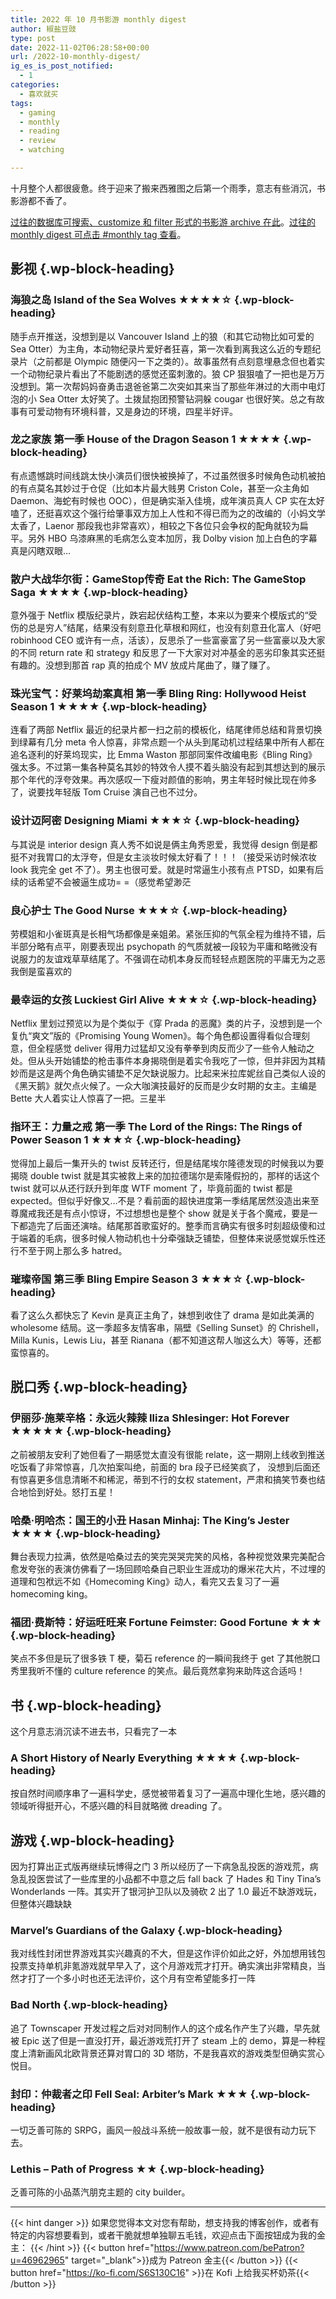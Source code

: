 ```yaml
---
title: 2022 年 10 月书影游 monthly digest
author: 椒盐豆豉
type: post
date: 2022-11-02T06:28:58+00:00
url: /2022-10-monthly-digest/
ig_es_is_post_notified:
  - 1
categories:
  - 喜欢就买
tags:
  - gaming
  - monthly
  - reading
  - review
  - watching

---
```


十月整个人都很疲惫。终于迎来了搬来西雅图之后第一个雨季，意志有些消沉，书影游都不香了。

[过往的数据库可搜索、customize 和 filter 形式的书影游 archive 在此](https://www.notion.so/2485c762efe040b988531aaa3e45ad25)。[过往的 monthly digest 可点击 #monthly tag 查看](https://blog.douchi.space/tag/monthly/)。

<!--more-->

## <span class="ez-toc-section" id="%E5%BD%B1%E8%A7%86"></span>影视<span class="ez-toc-section-end"></span> {.wp-block-heading}

### <span class="ez-toc-section" id="%E6%B5%B7%E7%8B%BC%E4%B9%8B%E5%B2%9B_Island_of_the_Sea_Wolves_%E2%98%85%E2%98%85%E2%98%85%E2%98%85%E2%98%86"></span>海狼之岛 Island of the Sea Wolves ★★★★☆<span class="ez-toc-section-end"></span> {.wp-block-heading}

随手点开推送，没想到是以 Vancouver Island 上的狼（和其它动物比如可爱的 Sea Otter）为主角，本动物纪录片爱好者狂喜，第一次看到离我这么近的专题纪录片（之前都是 Olympic 随便闪一下之类的）。故事虽然有点刻意埋悬念但也着实一个动物纪录片看出了不能剧透的感觉还蛮刺激的。狼 CP 狠狠嗑了一把也是万万没想到。第一次帮妈妈奋勇击退爸爸第二次突如其来当了那些年淋过的大雨中电灯泡的小 Sea Otter 太好笑了。土拨鼠抱团预警钻洞躲 cougar 也很好笑。总之有故事有可爱动物有环境科普，又是身边的环境，四星半好评。

### <span class="ez-toc-section" id="%E9%BE%99%E4%B9%8B%E5%AE%B6%E6%97%8F_%E7%AC%AC%E4%B8%80%E5%AD%A3_House_of_the_Dragon_Season_1_%E2%98%85%E2%98%85%E2%98%85%E2%98%85"></span>龙之家族 第一季 House of the Dragon Season 1 ★★★★<span class="ez-toc-section-end"></span> {.wp-block-heading}

有点遗憾跳时间线跳太快小演员们很快被换掉了，不过虽然很多时候角色动机被拍的有点莫名其妙过于仓促（比如本片最大贱男 Criston Cole，甚至一众主角如 Daemon、海蛇有时候也 OOC），但是确实渐入佳境，成年演员真人 CP 实在太好嗑了，还挺喜欢这个强行给肇事双方加上人性和不得已而为之的改编的（小妈文学太香了，Laenor 那段我也非常喜欢），相较之下各位只会争权的配角就较为扁平。另外 HBO 乌漆麻黑的毛病怎么变本加厉，我 Dolby vision 加上白色的字幕真是闪瞎双眼…

### <span class="ez-toc-section" id="%E6%95%A3%E6%88%B7%E5%A4%A7%E6%88%98%E5%8D%8E%E5%B0%94%E8%A1%97%EF%BC%9AGameStop%E4%BC%A0%E5%A5%87_Eat_the_Rich_The_GameStop_Saga_%E2%98%85%E2%98%85%E2%98%85%E2%98%85"></span>散户大战华尔街：GameStop传奇 Eat the Rich: The GameStop Saga ★★★★<span class="ez-toc-section-end"></span> {.wp-block-heading}

意外强于 Netflix 模版纪录片，跌宕起伏结构工整，本来以为要来个模版式的“受伤的总是穷人”结尾，结果没有刻意丑化草根和网红，也没有刻意丑化富人（好吧 robinhood CEO 或许有一点，活该），反思杀了一些富豪富了另一些富豪以及大家的不同 return rate 和 strategy 和反思了一下大家对对冲基金的恶劣印象其实还挺有趣的。没想到那首 rap 真的拍成个 MV 放成片尾曲了，赚了赚了。

### <span class="ez-toc-section" id="%E7%8F%A0%E5%85%89%E5%AE%9D%E6%B0%94%EF%BC%9A%E5%A5%BD%E8%8E%B1%E5%9D%9E%E5%8A%AB%E6%A1%88%E7%9C%9F%E7%9B%B8_%E7%AC%AC%E4%B8%80%E5%AD%A3_Bling_Ring_Hollywood_Heist_Season_1_%E2%98%85%E2%98%85%E2%98%85%E2%98%85"></span>珠光宝气：好莱坞劫案真相 第一季 Bling Ring: Hollywood Heist Season 1 ★★★★<span class="ez-toc-section-end"></span> {.wp-block-heading}

连看了两部 Netflix 最近的纪录片都一扫之前的模板化，结尾律师总结和背景切换到绿幕有几分 meta 令人惊喜，非常点题一个从头到尾动机过程结果中所有人都在追名逐利的好莱坞现实，比 Emma Waston 那部同案件改编电影《Bling Ring》强太多。不过第一集各种莫名其妙的特效令人摸不着头脑没有起到其想达到的展示那个年代的浮夸效果。再次感叹一下瘦对颜值的影响，男主年轻时候比现在帅多了，说要找年轻版 Tom Cruise 演自己也不过分。

### <span class="ez-toc-section" id="%E8%AE%BE%E8%AE%A1%E8%BF%88%E9%98%BF%E5%AF%86_Designing_Miami_%E2%98%85%E2%98%85%E2%98%85%E2%98%86"></span>设计迈阿密 Designing Miami ★★★☆<span class="ez-toc-section-end"></span> {.wp-block-heading}

与其说是 interior design 真人秀不如说是俩主角秀恩爱，我觉得 design 倒是都挺不对我胃口的太浮夸，但是女主淡妆时候太好看了！！！（接受采访时候浓妆 look 我完全 get 不了）。男主也很可爱。就是时常逼生小孩有点 PTSD，如果有后续的话希望不会被逼生成功= =（感觉希望渺茫

### <span class="ez-toc-section" id="%E8%89%AF%E5%BF%83%E6%8A%A4%E5%A3%AB_The_Good_Nurse_%E2%98%85%E2%98%85%E2%98%85%E2%98%86"></span>良心护士 The Good Nurse ★★★☆<span class="ez-toc-section-end"></span> {.wp-block-heading}

劳模姐和小雀斑真是长相气场都像是亲姐弟。紧张压抑的气氛全程为维持不错，后半部分略有点平，刚要表现出 psychopath 的气质就被一段较为平庸和略微没有说服力的友谊戏草草结尾了。不强调在动机本身反而轻轻点题医院的平庸无为之恶我倒是蛮喜欢的

### <span class="ez-toc-section" id="%E6%9C%80%E5%B9%B8%E8%BF%90%E7%9A%84%E5%A5%B3%E5%AD%A9_Luckiest_Girl_Alive_%E2%98%85%E2%98%85%E2%98%85%E2%98%86"></span>最幸运的女孩 Luckiest Girl Alive ★★★☆<span class="ez-toc-section-end"></span> {.wp-block-heading}

Netflix 里划过预览以为是个类似于《穿 Prada 的恶魔》类的片子，没想到是一个复仇“爽文”版的《Promising Young Women》。每个角色都设置得看似合理刻意，但全程感觉 deliver 得用力过猛却又没有拳拳到肉反而少了一些令人触动之处。但从头开始铺垫的枪击事件本身揭晓倒是着实令我吃了一惊，但并非因为其精妙而是这是两个角色确实铺垫不足欠缺说服力。比起来米拉库妮丝自己类似人设的《黑天鹅》就欠点火候了。一众大咖演技最好的反而是少女时期的女主。主编是 Bette 大人着实让人惊喜了一把。三星半

### <span class="ez-toc-section" id="%E6%8C%87%E7%8E%AF%E7%8E%8B%EF%BC%9A%E5%8A%9B%E9%87%8F%E4%B9%8B%E6%88%92_%E7%AC%AC%E4%B8%80%E5%AD%A3_The_Lord_of_the_Rings_The_Rings_of_Power_Season_1_%E2%98%85%E2%98%85%E2%98%85%E2%98%86"></span>指环王：力量之戒 第一季 The Lord of the Rings: The Rings of Power Season 1 ★★★☆<span class="ez-toc-section-end"></span> {.wp-block-heading}

觉得加上最后一集开头的 twist 反转还行，但是结尾埃尔隆德发现的时候我以为要揭晓 double twist 就是其实被救上来的加拉德瑞尔是索隆假扮的，那样的话这个 twist 就可以从还行跃升到年度 WTF moment 了，毕竟前面的 twist 都是 expected。但似乎好像又…不是？看前面的超快进度第一季结尾居然没造出来至尊魔戒我还是有点小惊讶，不过想想也是整个 show 就是关于各个魔戒，要是一下都造完了后面还演啥。结尾那首歌蛮好的。整季而言确实有很多时刻超级傻和过于端着的毛病，很多时候人物动机也十分牵强缺乏铺垫，但整体来说感觉娱乐性还行不至于网上那么多 hatred。

### <span class="ez-toc-section" id="%E7%92%80%E7%92%A8%E5%B8%9D%E5%9B%BD_%E7%AC%AC%E4%B8%89%E5%AD%A3_Bling_Empire_Season_3_%E2%98%85%E2%98%85%E2%98%85%E2%98%86"></span>璀璨帝国 第三季 Bling Empire Season 3 ★★★☆<span class="ez-toc-section-end"></span> {.wp-block-heading}

看了这么久都快忘了 Kevin 是真正主角了，妹想到收住了 drama 是如此美满的 wholesome 结局。这一季超多友情客串，隔壁《Selling Sunset》的 Chrishell，Milla Kunis，Lewis Liu，甚至 Rianana（都不知道这帮人咖这么大）等等，还都蛮惊喜的。

## <span class="ez-toc-section" id="%E8%84%B1%E5%8F%A3%E7%A7%80"></span>脱口秀<span class="ez-toc-section-end"></span> {.wp-block-heading}

### <span class="ez-toc-section" id="%E4%BC%8A%E4%B8%BD%E8%8E%8E%C2%B7%E6%96%BD%E8%8E%B1%E8%BE%9B%E6%A0%BC%EF%BC%9A%E6%B0%B8%E8%BF%9C%E7%81%AB%E8%BE%A3%E8%BE%A3_Iliza_Shlesinger_Hot_Forever_%E2%98%85%E2%98%85%E2%98%85%E2%98%85%E2%98%85"></span>伊丽莎·施莱辛格：永远火辣辣 Iliza Shlesinger: Hot Forever ★★★★★<span class="ez-toc-section-end"></span> {.wp-block-heading}

之前被朋友安利了她但看了一期感觉太直没有很能 relate，这一期刚上线收到推送吃饭看了非常惊喜，几次拍案叫绝，前面的 bra 段子已经笑疯了， 没想到后面还有惊喜更多信息清晰不和稀泥，蒂到不行的女权 statement，严肃和搞笑节奏也结合地恰到好处。怒打五星！

### <span class="ez-toc-section" id="%E5%93%88%E6%A1%91%C2%B7%E6%98%8E%E5%93%88%E6%9D%B0%EF%BC%9A%E5%9B%BD%E7%8E%8B%E7%9A%84%E5%B0%8F%E4%B8%91_Hasan_Minhaj_The_Kings_Jester_%E2%98%85%E2%98%85%E2%98%85%E2%98%85"></span>哈桑·明哈杰：国王的小丑 Hasan Minhaj: The King&#8217;s Jester ★★★★<span class="ez-toc-section-end"></span> {.wp-block-heading}

舞台表现力拉满，依然是哈桑过去的笑完哭哭完笑的风格，各种视觉效果完美配合愈发夸张的表演仿佛看了一场回顾哈桑自己职业生涯成功的爆米花大片，不过埋的道理和包袱远不如《Homecoming King》动人，看完又去复习了一遍 homecoming king。

### <span class="ez-toc-section" id="%E7%A6%8F%E5%9B%A2%C2%B7%E8%B4%B9%E6%96%AF%E7%89%B9%EF%BC%9A%E5%A5%BD%E8%BF%90%E6%97%BA%E6%97%BA%E6%9D%A5_Fortune_Feimster_Good_Fortune_%E2%98%85%E2%98%85%E2%98%85"></span>福团·费斯特：好运旺旺来 Fortune Feimster: Good Fortune ★★★<span class="ez-toc-section-end"></span> {.wp-block-heading}

笑点不多但是玩了很多铁 T 梗，菊石 reference 的一瞬间我终于 get 了其他脱口秀里我听不懂的 culture reference 的笑点。最后竟然拿狗来助阵这合适吗！

## <span class="ez-toc-section" id="%E4%B9%A6"></span>书<span class="ez-toc-section-end"></span> {.wp-block-heading}

这个月意志消沉读不进去书，只看完了一本

### <span class="ez-toc-section" id="A_Short_History_of_Nearly_Everything_%E2%98%85%E2%98%85%E2%98%85%E2%98%85"></span>A Short History of Nearly Everything ★★★★<span class="ez-toc-section-end"></span> {.wp-block-heading}

按自然时间顺序串了一遍科学史，感觉被带着复习了一遍高中理化生地，感兴趣的领域听得挺开心，不感兴趣的科目就略微 dreading 了。

## <span class="ez-toc-section" id="%E6%B8%B8%E6%88%8F"></span>游戏<span class="ez-toc-section-end"></span> {.wp-block-heading}

因为打算出正式版再继续玩博得之门 3 所以经历了一下病急乱投医的游戏荒，病急乱投医尝试了一些库里的小品都不中意之后 fall back 了 Hades 和 Tiny Tina&#8217;s Wonderlands 一阵。其实开了银河护卫队以及骑砍 2 出了 1.0 最近不缺游戏玩， 但整体兴趣缺缺

### <span class="ez-toc-section" id="Marvels_Guardians_of_the_Galaxy"></span>Marvel&#8217;s Guardians of the Galaxy<span class="ez-toc-section-end"></span> {.wp-block-heading}

我对线性封闭世界游戏其实兴趣真的不大，但是这作评价如此之好，外加想用钱包投票支持单机非氪游戏就早早入了，这个月游戏荒才打开。确实演出非常精良，当然才打了一个多小时也还无法评价，这个月有空希望能多打一阵

### <span class="ez-toc-section" id="Bad_North"></span>Bad North<span class="ez-toc-section-end"></span> {.wp-block-heading}

追了 Townscaper 开发过程之后对对同制作人的这个成名作产生了兴趣，早先就被 Epic 送了但是一直没打开，最近游戏荒打开了 steam 上的 demo，算是一种程度上清新画风北欧背景还算对胃口的 3D 塔防，不是我喜欢的游戏类型但确实赏心悦目。

### <span class="ez-toc-section" id="%E5%B0%81%E5%8D%B0%EF%BC%9A%E4%BB%B2%E8%A3%81%E8%80%85%E4%B9%8B%E5%8D%B0_Fell_Seal_Arbiters_Mark_%E2%98%85%E2%98%85%E2%98%85"></span>封印：仲裁者之印 Fell Seal: Arbiter&#8217;s Mark ★★★<span class="ez-toc-section-end"></span> {.wp-block-heading}

一切乏善可陈的 SRPG，画风一般战斗系统一般故事一般，就不是很有动力玩下去。

### <span class="ez-toc-section" id="Lethis_-_Path_of_Progress_%E2%98%85%E2%98%85"></span>Lethis &#8211; Path of Progress ★★<span class="ez-toc-section-end"></span> {.wp-block-heading}

乏善可陈的小品蒸汽朋克主题的 city builder。

---
{{< hint danger >}}
如果您觉得本文对您有帮助，想支持我的博客创作，或者有特定的内容想要看到，或者干脆就想单独聊五毛钱，欢迎点击下面按钮成为我的金主：
{{< /hint >}}
{{< button href="https://www.patreon.com/bePatron?u=46962965" target="_blank">}}成为 Patreon 金主{{< /button >}}
{{< button href="https://ko-fi.com/S6S130C16" >}}在 Kofi 上给我买杯奶茶{{< /button >}}
